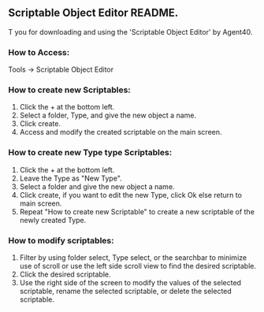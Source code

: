 ## Scriptable Object Editor README.
T you for downloading and using the 'Scriptable Object Editor' by Agent40.

### How to Access:
Tools -> Scriptable Object Editor 

### How to create new Scriptables:
1. Click the + at the bottom left.
2. Select a folder, Type, and give the new object a name.
3. Click create.
4. Access and modify the created scriptable on the main screen.

### How to create new Type type Scriptables:
1. Click the + at the bottom left.
2. Leave the Type as "New Type".
3. Select a folder and give the new object a name.
4. Click create, if you want to edit the new Type, click Ok else return to main screen.
5. Repeat "How to create new Scriptable" to create a new scriptable of the newly created Type.

### How to modify scriptables:
1. Filter by using folder select, Type select, or the searchbar to minimize use of scroll or use the left side scroll view to find the desired scriptable.
2. Click the desired scriptable.
3. Use the right side of the screen to modify the values of the selected scriptable, rename the selected scriptable, or delete the selected scriptable.
